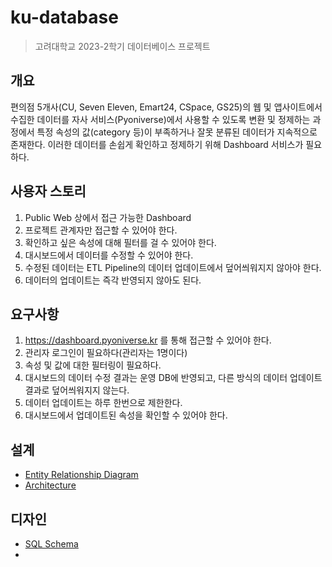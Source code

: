 # ku-database
> 고려대학교 2023-2학기 데이터베이스 프로젝트
## 개요
편의점 5개사(CU, Seven Eleven, Emart24, CSpace, GS25)의 웹 및 앱사이트에서 수집한 데이터를 자사 서비스(Pyoniverse)에서 사용할 수 있도록 변환 및 정제하는 과정에서 특정 속성의 값(category 등)이 부족하거나 잘못 분류된 데이터가 지속적으로 존재한다. 이러한 데이터를 손쉽게 확인하고 정제하기 위해 Dashboard 서비스가 필요하다.
## 사용자 스토리
1. Public Web 상에서 접근 가능한 Dashboard
2. 프로젝트 관계자만 접근할 수 있어야 한다.
3. 확인하고 싶은 속성에 대해 필터를 걸 수 있어야 한다.
4. 대시보드에서 데이터를 수정할 수 있어야 한다.
5. 수정된 데이터는 ETL Pipeline의 데이터 업데이트에서 덮어씌워지지 않아야 한다.
6. 데이터의 업데이트는 즉각 반영되지 않아도 된다.
## 요구사항
1. https://dashboard.pyoniverse.kr 를 통해 접근할 수 있어야 한다.
2. 관리자 로그인이 필요하다(관리자는 1명이다)
3. 속성 및 값에 대한 필터링이 필요하다.
4. 대시보드의 데이터 수정 결과는 운영 DB에 반영되고, 다른 방식의 데이터 업데이트 결과로 덮어씌워지지 않는다.
5. 데이터 업데이트는 하루 한번으로 제한한다.
6. 대시보드에서 업데이트된 속성을 확인할 수 있어야 한다.
## 설계
- [Entity Relationship Diagram](document/erd.md)
- [Architecture](document/architecture.md)
## 디자인
- [SQL Schema](database/schema.sql)
-
